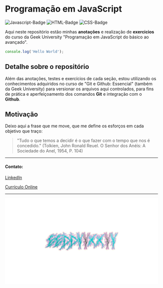 # Programação em JavaScript

<div>
<img src = 
"https://img.shields.io/badge/javascript-%23323330.svg?style=for-the-badge&logo=javascript&logoColor=%23F7DF1E" 
alt="Javascript-Badge">
<img src = 
"https://img.shields.io/badge/html5-%23E34F26.svg?style=for-the-badge&logo=html5&logoColor=white" 
alt="HTML-Badge">
<img src = "https://img.shields.io/badge/css3-%231572B6.svg?style=for-the-badge&logo=css3&logoColor=white" 
alt="CSS-Badge">
</div>

Aqui neste repositório estão minhas **anotações** e realização de **exercicios** do curso da Geek University
"Programação em JavaScript do básico ao avançado".

```javascript
console.log('Hello World');
```

## Detalhe sobre o repositório

Além das anotações, testes e exercícios de cada seção, estou utilizando os
conhecimentos adquiridos no curso de "Git e Github: Essencial" (também da Geek University)
para versionar os arquivos aqui controlados, para fins
de prática e aperfeiçoamento dos comandos **Git** e integração com o **Github**.

## Motivação

Deixo aqui a frase que me move, que me define os esforços em cada objetivo que traço:

> "Tudo o que temos a decidir é o que fazer com o tempo que nos é concedido."
> (Tolkien, John Ronald Reuel. O Senhor dos Anéis: A Sociedade do Anel, 1954, P. 104)

---

#### Contato:

[LinkedIn](https://www.linkedin.com/in/eeddyyxxyy/ "Para contato profissional")

[Currículo Online](https://eddyyxxyy.github.io/#home "Realizado no curso de Git e Github: Essencial")

---

![Eddy](logo.png)